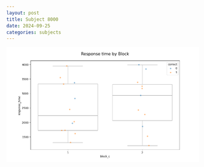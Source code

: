 ```yaml
---
layout: post
title: Subject 8000
date: 2024-09-25
categories: subjects
---
```


![](data/8000/run-1/8000_ATS_rt.png)
